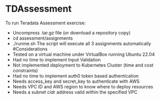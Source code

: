# TDAssessment
To run Teradata Assessment exercise:
  * Uncompress .tar.gz file (or download a repository copy)
  * cd assessment/assignments
  * ./runme.sh
The script will execute all 3 assignments automatically
#Considerations
  * Tested on a virtual machine under VirtualBox running Ubuntu 22.04
  * Had no time to implement Input Validation
  * Not implemented deployment to Kubernetes Cluster (time and cost constraints)
  * Had no time to implement auth0 token based authentication
  * Needs access_key and secret_key to authenticate with AWS
  * Needs VPC ID and AWS region to know where to deploy resources
  * Needs a subnet cidr address valid within the specified VPC

